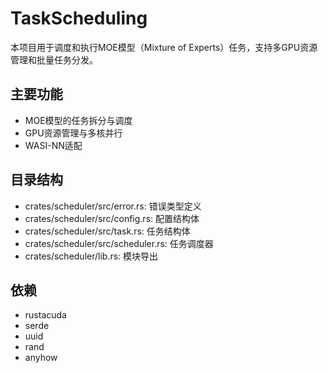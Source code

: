 # TaskScheduling

本项目用于调度和执行MOE模型（Mixture of Experts）任务，支持多GPU资源管理和批量任务分发。

## 主要功能
- MOE模型的任务拆分与调度
- GPU资源管理与多核并行
- WASI-NN适配

## 目录结构
- crates/scheduler/src/error.rs: 错误类型定义
- crates/scheduler/src/config.rs: 配置结构体
- crates/scheduler/src/task.rs: 任务结构体
- crates/scheduler/src/scheduler.rs: 任务调度器
- crates/scheduler/lib.rs: 模块导出

## 依赖
- rustacuda
- serde
- uuid
- rand
- anyhow